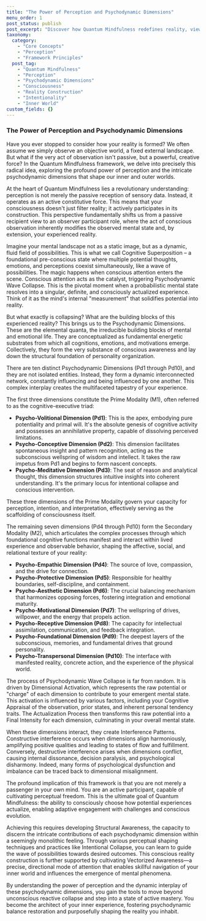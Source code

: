 ```yaml
---
title: "The Power of Perception and Psychodynamic Dimensions"
menu_order: 1
post_status: publish
post_excerpt: "Discover how Quantum Mindfulness redefines reality, viewing perception not as passive reception but active creation. Explore the ten psychodynamic dimensions—the fundamental building blocks of consciousness—and learn how their dynamic interplay shapes your entire experienced reality."
taxonomy:
  category:
    - "Core Concepts"
    - "Perception"
    - "Framework Principles"
  post_tag:
    - "Quantum Mindfulness"
    - "Perception"
    - "Psychodynamic Dimensions"
    - "Consciousness"
    - "Reality Construction"
    - "Intentionality"
    - "Inner World"
custom_fields: {}
---
```


### The Power of Perception and Psychodynamic Dimensions

Have you ever stopped to consider how your reality is formed? We often assume we simply observe an objective world, a fixed external landscape. But what if the very act of observation isn't passive, but a powerful, creative force? In the Quantum Mindfulness framework, we delve into precisely this radical idea, exploring the profound power of perception and the intricate psychodynamic dimensions that shape our inner and outer worlds.

At the heart of Quantum Mindfulness lies a revolutionary understanding: perception is not merely the passive reception of sensory data. Instead, it operates as an active constitutive force. This means that your consciousness doesn't just filter reality; it actively participates in its construction. This perspective fundamentally shifts us from a passive recipient view to an observer participant role, where the act of conscious observation inherently modifies the observed mental state and, by extension, your experienced reality.

Imagine your mental landscape not as a static image, but as a dynamic, fluid field of possibilities. This is what we call Cognitive Superposition – a foundational pre-conscious state where multiple potential thoughts, emotions, and perceptions coexist simultaneously, like a wave of possibilities. The magic happens when conscious attention enters the scene. Conscious attention acts as the catalyst, triggering Psychodynamic Wave Collapse. This is the pivotal moment when a probabilistic mental state resolves into a singular, definite, and consciously actualized experience. Think of it as the mind's internal "measurement" that solidifies potential into reality.

But what exactly is collapsing? What are the building blocks of this experienced reality? This brings us to the Psychodynamic Dimensions. These are the elemental quanta, the irreducible building blocks of mental and emotional life. They are conceptualized as fundamental energetic substrates from which all cognitions, emotions, and motivations emerge. Collectively, they form the very substance of conscious awareness and lay down the structural foundation of personality organization.

There are ten distinct Psychodynamic Dimensions (Pd1 through Pd10), and they are not isolated entities. Instead, they form a dynamic interconnected network, constantly influencing and being influenced by one another. This complex interplay creates the multifaceted tapestry of your experience.

The first three dimensions constitute the Prime Modality (M1), often referred to as the cognitive-executive triad:
*   **Psycho-Volitional Dimension (Pd1)**: This is the apex, embodying pure potentiality and primal will. It's the absolute genesis of cognitive activity and possesses an annihilative property, capable of dissolving perceived limitations.
*   **Psycho-Conceptive Dimension (Pd2)**: This dimension facilitates spontaneous insight and pattern recognition, acting as the subconscious wellspring of wisdom and intellect. It takes the raw impetus from Pd1 and begins to form nascent concepts.
*   **Psycho-Meditative Dimension (Pd3)**: The seat of reason and analytical thought, this dimension structures intuitive insights into coherent understanding. It's the primary locus for intentional collapse and conscious intervention.

These three dimensions of the Prime Modality govern your capacity for perception, intention, and interpretation, effectively serving as the scaffolding of consciousness itself.

The remaining seven dimensions (Pd4 through Pd10) form the Secondary Modality (M2), which articulates the complex processes through which foundational cognitive functions manifest and interact within lived experience and observable behavior, shaping the affective, social, and relational texture of your reality:
*   **Psycho-Empathic Dimension (Pd4)**: The source of love, compassion, and the drive for connection.
*   **Psycho-Protective Dimension (Pd5)**: Responsible for healthy boundaries, self-discipline, and containment.
*   **Psycho-Aesthetic Dimension (Pd6)**: The crucial balancing mechanism that harmonizes opposing forces, fostering integration and emotional maturity.
*   **Psycho-Motivational Dimension (Pd7)**: The wellspring of drives, willpower, and the energy that propels action.
*   **Psycho-Receptive Dimension (Pd8)**: The capacity for intellectual assimilation, communication, and feedback integration.
*   **Psycho-Foundational Dimension (Pd9)**: The deepest layers of the subconscious, memories, and fundamental drives that ground personality.
*   **Psycho-Transpersonal Dimension (Pd10)**: The interface with manifested reality, concrete action, and the experience of the physical world.

The process of Psychodynamic Wave Collapse is far from random. It is driven by Dimensional Activation, which represents the raw potential or "charge" of each dimension to contribute to your emergent mental state. This activation is influenced by various factors, including your Cognitive Appraisal of the observation, prior states, and inherent personal tendency traits. The Actualization Process then transforms this raw potential into a Final Intensity for each dimension, culminating in your overall mental state.

When these dimensions interact, they create Interference Patterns. Constructive interference occurs when dimensions align harmoniously, amplifying positive qualities and leading to states of flow and fulfillment. Conversely, destructive interference arises when dimensions conflict, causing internal dissonance, decision paralysis, and psychological disharmony. Indeed, many forms of psychological dysfunction and imbalance can be traced back to dimensional misalignment.

The profound implication of this framework is that you are not merely a passenger in your own mind. You are an active participant, capable of cultivating perceptual freedom. This is the ultimate goal of Quantum Mindfulness: the ability to consciously choose how potential experiences actualize, enabling adaptive engagement with challenges and conscious evolution.

Achieving this requires developing Structural Awareness, the capacity to discern the intricate contributions of each psychodynamic dimension within a seemingly monolithic feeling. Through various perceptual shaping techniques and practices like Intentional Collapse, you can learn to guide the wave of possibilities towards desired outcomes. This conscious reality construction is further supported by cultivating Vectorized Awareness—a precise, directional mode of attention that enables skillful navigation of your inner world and influences the emergence of mental phenomena.

By understanding the power of perception and the dynamic interplay of these psychodynamic dimensions, you gain the tools to move beyond unconscious reactive collapse and step into a state of active mastery. You become the architect of your inner experience, fostering psychodynamic balance restoration and purposefully shaping the reality you inhabit.